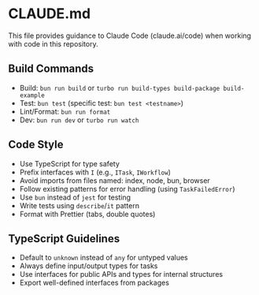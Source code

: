 # CLAUDE.md

This file provides guidance to Claude Code (claude.ai/code) when working with code in this repository.

## Build Commands
- Build: `bun run build` or `turbo run build-types build-package build-example`
- Test: `bun test` (specific test: `bun test <testname>`)
- Lint/Format: `bun run format`
- Dev: `bun run dev` or `turbo run watch`

## Code Style
- Use TypeScript for type safety
- Prefix interfaces with `I` (e.g., `ITask`, `IWorkflow`)
- Avoid imports from files named: index, node, bun, browser
- Follow existing patterns for error handling (using `TaskFailedError`)
- Use `bun` instead of `jest` for testing
- Write tests using `describe`/`it` pattern
- Format with Prettier (tabs, double quotes)

## TypeScript Guidelines
- Default to `unknown` instead of `any` for untyped values
- Always define input/output types for tasks
- Use interfaces for public APIs and types for internal structures
- Export well-defined interfaces from packages